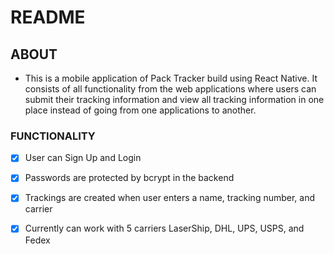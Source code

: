 # README

## ABOUT 
- This is a mobile application of Pack Tracker build using React Native. It consists of all functionality from the web applications where users can submit their tracking information and view all tracking information in one place instead of going from one applications to another.

### FUNCTIONALITY

- [X] User can Sign Up and Login
- [X] Passwords are protected by bcrypt in the backend
- [X] Trackings are created when user enters a name, tracking number, and carrier
- [X] Currently can work with 5 carriers LaserShip, DHL, UPS, USPS, and Fedex


